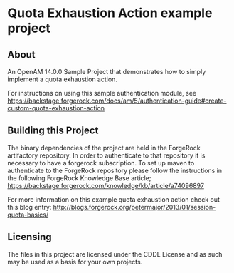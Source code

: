 <!--  
/*
 * The contents of this file are subject to the terms of the Common Development and
 * Distribution License (the License). You may not use this file except in compliance with the
 * License.
 *
 * You can obtain a copy of the License at legal/CDDLv1.0.txt. See the License for the
 * specific language governing permission and limitations under the License.
 *
 * When distributing Covered Software, include this CDDL Header Notice in each file and include
 * the License file at legal/CDDLv1.0.txt. If applicable, add the following below the CDDL
 * Header, with the fields enclosed by brackets [] replaced by your own identifying
 * information: "Portions copyright [year] [name of copyright owner]".
 *
 * Copyright 2017 ForgeRock AS.
 */
-->
# Quota Exhaustion Action example project

## About

An OpenAM 14.0.0 Sample Project that demonstrates how to simply implement a quota exhaustion action.

For instructions on using this sample authentication module, see  
 <https://backstage.forgerock.com/docs/am/5/authentication-guide#create-custom-quota-exhaustion-action>

## Building this Project

The binary dependencies of the project are held in the ForgeRock artifactory repository. In order to authenticate to that repository it is necessary to have a forgerock subscription. To set up maven to authenticate to the ForgeRock repository please follow the instructions in the following ForgeRock Knowledge Base article;  
 <https://backstage.forgerock.com/knowledge/kb/article/a74096897>

For more information on this example quota exhaustion action check out this blog entry:
http://blogs.forgerock.org/petermajor/2013/01/session-quota-basics/

## Licensing

The files in this project are licensed under the CDDL License and as such may be used as a basis for your own projects.

